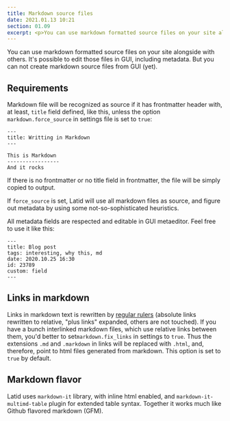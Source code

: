 ```yaml
---
title: Markdown source files
date: 2021.01.13 10:21
section: 01.09
excerpt: <p>You can use markdown formatted source files on your site alongside with others. It's possible to edit those files in GUI, including metadata. But you can not create markdown source files from GUI (yet).</p>
---
```

You can use markdown formatted source files on your site alongside with others. It's possible to edit those files in GUI, including metadata. But you can not create markdown source files from GUI (yet).
<!--cut-->

Requirements
-----------
Markdown file will be recognized as source if it has frontmatter header with, at least, `title` field
defined, like this, unless the option `markdown.force_source` in settings file is set to `true`:

    ---
    title: Writting in Markdown
    ---

    This is Markdown
    -----------------
    And it rocks

If there is no frontmatter or no title field in frontmatter, the file will be simply copied to output.

If `force_source` is set, Latid will use all markdown files as source, and figure out metadata by using
some not-so-sophisticated heuristics.

All metadata fields are respected and editable in GUI metaeditor. Feel free to use it like this:

    ---
    title: Blog post
    tags: interesting, why this, md
    date: 2020.10.25 16:30
    id: 23789
    custom: field
    ---

Links in markdown
-----------------
Links in markdown text is rewritten by [regular rulers](links.md) (absolute links rewritten to relative, 
 "plus links" expanded, others are not touched). If you have a bunch interlinked markdown files, which use relative
links between them, you'd better to set`markdown.fix_links` in settings to `true`. Thus the extensions
`.md` and `.markdown` in links will be replaced with `.html`, and, therefore, point to html files
generated from  markdown. This option is set to `true` by default.


Markdown flavor
---------------
Latid uses `markdown-it` library, with inline html enabled, and `markdown-it-multimd-table` plugin for extended table syntax. Together it works much like Github flavored markdown (GFM).
